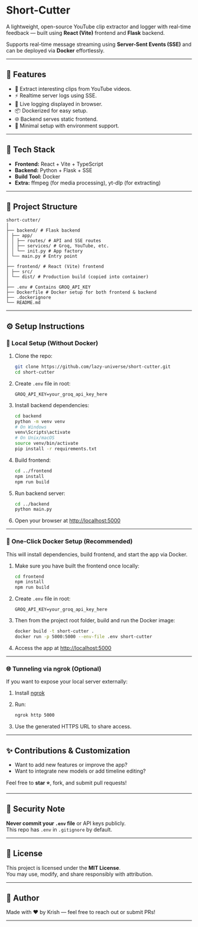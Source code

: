 # Short-Cutter

A lightweight, open-source YouTube clip extractor and logger with real-time feedback — built using **React (Vite)** frontend and **Flask** backend.  

Supports real-time message streaming using **Server-Sent Events (SSE)** and can be deployed via **Docker** effortlessly.

---

## 🚀 Features

- 🎥 Extract interesting clips from YouTube videos.
- ⚡ Realtime server logs using SSE.
- 💬 Live logging displayed in browser.
- 📦 Dockerized for easy setup.
- 🌐 Backend serves static frontend.
- 🔐 Minimal setup with environment support.

---

## 🧰 Tech Stack

- **Frontend:** React + Vite + TypeScript
- **Backend:** Python + Flask + SSE
- **Build Tool:** Docker
- **Extra:** ffmpeg (for media processing), yt-dlp (for extracting)

---

## 📂 Project Structure

   ```plaintext
   short-cutter/
   │
   ├── backend/ # Flask backend
   │ ├── app/
   │ │ ├── routes/ # API and SSE routes
   │ │ ├── services/ # Groq, YouTube, etc.
   │ │ └── init.py # App factory
   │ └── main.py # Entry point
   │
   ├── frontend/ # React (Vite) frontend
   │ ├── src/
   │ └── dist/ # Production build (copied into container)
   │
   ├── .env # Contains GROQ_API_KEY 
   ├── Dockerfile # Docker setup for both frontend & backend
   ├── .dockerignore
   └── README.md
   ```
   
---

## ⚙️ Setup Instructions

### 🔧 Local Setup (Without Docker)

1. Clone the repo:

   ```bash
   git clone https://github.com/lazy-universe/short-cutter.git
   cd short-cutter
   ```

2. Create `.env` file in root:

   ```
   GROQ_API_KEY=your_groq_api_key_here
   ```

3. Install backend dependencies:

   ```bash
   cd backend
   python -m venv venv
   # On Windows
   venv\Scripts\activate
   # On Unix/macOS
   source venv/bin/activate
   pip install -r requirements.txt
   ```

4. Build frontend:

   ```bash
   cd ../frontend
   npm install
   npm run build
   ```

5. Run backend server:

   ```bash
   cd ../backend
   python main.py
   ```

6. Open your browser at [http://localhost:5000](http://localhost:5000)

---

### 🐳 One-Click Docker Setup (Recommended)

This will install dependencies, build frontend, and start the app via Docker.

1. Make sure you have built the frontend once locally:

   ```bash
   cd frontend
   npm install
   npm run build
   ```

2. Create `.env` file in root:

   ```
   GROQ_API_KEY=your_groq_api_key_here
   ```   

3. Then from the project root folder, build and run the Docker image:

   ```bash
   docker build -t short-cutter .
   docker run -p 5000:5000 --env-file .env short-cutter
   ```

4. Access the app at [http://localhost:5000](http://localhost:5000)

---

### 🌐 Tunneling via ngrok (Optional)

If you want to expose your local server externally:

1. Install [ngrok](https://ngrok.com/)

2. Run:

   ```bash
   ngrok http 5000
   ```

3. Use the generated HTTPS URL to share access.

---

## ✨ Contributions & Customization

- Want to add new features or improve the app?  
- Want to integrate new models or add timeline editing?  

Feel free to **star ⭐**, fork, and submit pull requests!

---

## 🔐 Security Note

**Never commit your `.env` file** or API keys publicly.  
This repo has `.env` in `.gitignore` by default.

---

## 📄 License

This project is licensed under the **MIT License**.  
You may use, modify, and share responsibly with attribution.

---

## 🙌 Author

Made with ❤️ by Krish — feel free to reach out or submit PRs!

---